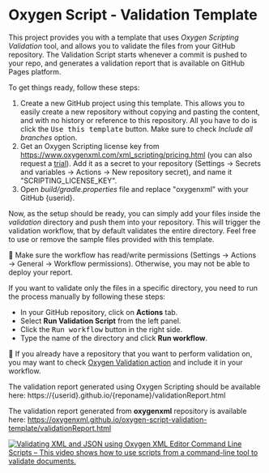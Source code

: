 # Oxygen Script - Validation Template
This project provides you with a template that uses <i>Oxygen Scripting Validation</i> tool, 
and allows you to validate the files from your GitHub repository. The Validation
Script starts whenever a commit is pushed to your repo, and generates a validation
report that is available on GitHub Pages platform.

To get things ready, follow these steps:
1. Create a new GitHub project using this template. This allows you to easily create a new repository without copying and pasting the content, and with no history or reference to this repository.
   All you have to do is click the <kbd>Use this template</kbd> button. Make sure to check <i>Include all branches</i> option.
2. Get an Oxygen Scripting license key from https://www.oxygenxml.com/xml_scripting/pricing.html (you can also request a [trial](https://www.oxygenxml.com/xml_scripting/register.html)). Add it as a secret to your repository (Settings &#8594; Secrets and variables &#8594; Actions &#8594; New repository secret), and name it "SCRIPTING_LICENSE_KEY". 
3. Open <i>build/gradle.properties</i> file and replace "oxygenxml" with your GitHub {userid}.

Now, as the setup should be ready, you can simply add your files inside the <i>validation</i> directory and push them into your repository.
This will trigger the validation workflow, that by default validates the entire directory. Feel free to use or remove the sample files provided with this template.

📝 Make sure the workflow has read/write permissions (Settings &#8594; Actions &#8594; General &#8594; Workflow permissions). Otherwise, you may not be able to deploy your report.

If you want to validate only the files in a specific directory, you need to run the process manually by following these steps:
- In your GitHub repository, click on <b>Actions</b> tab.
- Select <b>Run Validation Script</b> from the left panel.
- Click the <kbd>Run workflow</kbd> button in the right side.
- Type the name of the directory and click <b>Run workflow</b>.

📝 If you already have a repository that you want to perform validation on, you may want to check [Oxygen Validation action](https://github.com/marketplace/actions/oxygen-validation) and include it in your workflow.

The validation report generated using Oxygen Scripting should be available here:
https://{userid}.github.io/{reponame}/validationReport.html

The validation report generated from <b>oxygenxml</b> repository is available here:
https://oxygenxml.github.io/oxygen-script-validation-template/validationReport.html


[![Validating XML and JSON using Oxygen XML Editor Command Line Scripts – This video shows how to use scripts from a command-line tool to validate documents.
](https://img.youtube.com/vi/-StaBf-JQa8/0.jpg "Oxygen Validate Script")](https://youtu.be/-StaBf-JQa8)
